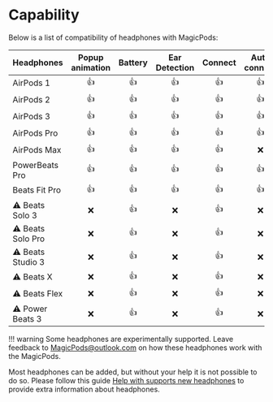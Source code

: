 # Capability

Below is a list of compatibility of headphones with MagicPods:

Headphones | Popup animation | Battery | Ear Detection | Connect | Auto connect | VoiceOver notification
--- | :-: | :-: | :-: | :-: | :-: | :-:
AirPods 1         | 👍 | 👍 | 👍 | 👍 | 👍 | 👍 
AirPods 2         | 👍 | 👍 | 👍 | 👍 | 👍 | 👍 
AirPods 3         | 👍 | 👍 | 👍 | 👍 | 👍 | 👍 
AirPods Pro       | 👍 | 👍 | 👍 | 👍 | 👍 | 👍 
AirPods Max       | 👍 | 👍 | 👍 | 👍 | ❌ | 👍 
PowerBeats Pro    | 👍 | 👍 | 👍 | 👍 | 👍 | 👍 
Beats Fit Pro     | 👍 | 👍 | 👍 | 👍 | 👍 | 👍 
⚠️ Beats Solo 3   | ❌ | 👍 | ❌ | 👍 | ❌ | 👍 
⚠️ Beats Solo Pro | ❌ | 👍 | ❌ | 👍 | ❌ | 👍 
⚠️ Beats Studio 3 | ❌ | 👍 | ❌ | 👍 | ❌ | 👍 
⚠️ Beats X        | ❌ | 👍 | ❌ | 👍 | ❌ | 👍 
⚠️ Beats Flex     | ❌ | 👍 | ❌ | 👍 | ❌ | 👍 
⚠️ Power Beats 3  | ❌ | 👍 | ❌ | 👍 | ❌ | 👍 

!!! warning
    Some headphones are experimentally supported. Leave feedback to [MagicPods@outlook.com](mailto:MagicPods@outlook.com) on how these headphones work with the MagicPods.


Most headphones can be added, but without your help it is not possible to do so. 
Please follow this guide [Help with supports new headphones](https://github.com/steam3d/MagicPods-Windows/issues/21) to provide extra information about headphones.


